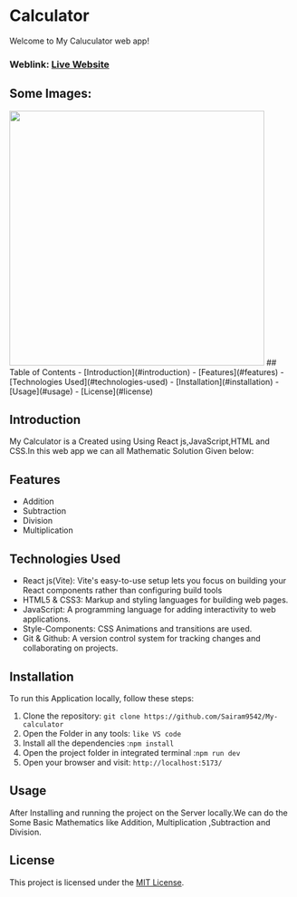 # Calculator
Welcome to My Caluculator web app!

### Weblink: [Live Website]()
## Some Images:
<img width="450px;" src="https://res.cloudinary.com/dz1zt2xfc/image/upload/v1734876376/calci_ros3r0.png" />
## Table of Contents
- [Introduction](#introduction)
- [Features](#features)
- [Technologies Used](#technologies-used)
- [Installation](#installation)
- [Usage](#usage)
- [License](#license)

## Introduction
My Calculator is a Created using Using React js,JavaScript,HTML and CSS.In this web app we can all Mathematic Solution Given below:

## Features
- Addition
- Subtraction
- Division
- Multiplication


## Technologies Used
- React js(Vite): Vite's easy-to-use setup lets you focus on building your React components rather than configuring build tools 
- HTML5 & CSS3: Markup and styling languages for building web pages.
- JavaScript: A programming language for adding interactivity to web applications.
- Style-Components: CSS Animations and transitions are used.
- Git & Github: A version control system for tracking changes and collaborating on projects.

## Installation
To run this Application locally, follow these steps:

1. Clone the repository: `git clone https://github.com/Sairam9542/My-calculator`
2. Open the Folder in any tools: `like VS code`
3. Install all the dependencies :`npm install`
4. Open the project folder in integrated terminal :`npm run dev`
5. Open your browser and visit: `http://localhost:5173/`

## Usage
After Installing and running the project on the Server locally.We can do the Some Basic Mathematics like Addition, Multiplication ,Subtraction and Division.

## License
This project is licensed under the [MIT License](LICENSE).
